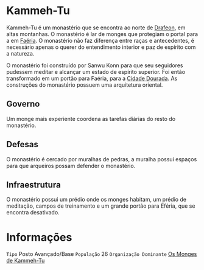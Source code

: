 <!-- TITLE: Kammeh-Tu -->
<!-- SUBTITLE: Visão geral sobre Kammeh-Tu -->

# Kammeh-Tu
Kammeh-Tu é um monastério que se encontra ao norte de [Drafeon](http://localhost/lugares/plano-material/drafeon#drafeon), em altas montanhas. O monastério é lar de monges que protegiam o portal para a em [Faéria](http://localhost/lugares/faeria#faeria). O monastério não faz diferença entre raças e antecedentes, é necessário apenas o querer do entendimento interior e paz de espírito com a natureza.

O monastério foi construído por Sanwu Konn para que seu seguidores pudessem meditar e alcançar um estado de espírito superior. Foi então transformado em um portão para Faéria, para a [Cidade Dourada](http://localhost/lugares/faeria/cidade-dourada#cidade-dourada). As construções do monastério possuem uma arquitetura oriental.

## Governo
Um monge mais experiente coordena as tarefas diárias do resto do monastério.

## Defesas
O monastério é cercado por muralhas de pedras, a muralha possui espaços para que arqueiros possam defender o monastério.

## Infraestrutura
O monastério possui um prédio onde os monges habitam, um prédio de meditação, campos de treinamento e um grande portão para Eféria, que se encontra desativado.

# Informações
`Tipo` Posto Avançado/Base
`População` 26
`Organização Dominante` [Os Monges de Kammeh-Tu](http://localhost/faccoes/faccoes-independentes/os-monges-de-kammeh-tu#os-monges-de-kammeh-tu)

